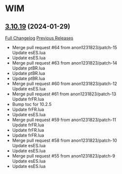 # WIM

## [3.10.19](https://github.com/Legacy-of-Sylvanaar/wow-instant-messenger/tree/3.10.19) (2024-01-29)
[Full Changelog](https://github.com/Legacy-of-Sylvanaar/wow-instant-messenger/compare/3.10.18...3.10.19) [Previous Releases](https://github.com/Legacy-of-Sylvanaar/wow-instant-messenger/releases)

- Merge pull request #64 from anon1231823/patch-15  
    Update esES.lua  
- Update esES.lua  
- Merge pull request #63 from anon1231823/patch-14  
    Update ptBR.lua  
- Update ptBR.lua  
- Update ptBR.lua  
- Merge pull request #60 from anon1231823/patch-12  
    Update esES.lua  
- Merge pull request #61 from anon1231823/patch-13  
    Update frFR.lua  
- Bump toc for 10.2.5  
- Update frFR.lua  
- Update esES.lua  
- Merge pull request #59 from anon1231823/patch-11  
    Update frFR.lua  
- Update frFR.lua  
- Update frFR.lua  
- Merge pull request #58 from anon1231823/patch-10  
    Update esES.lua  
- Update esES.lua  
- Merge pull request #55 from anon1231823/patch-9  
    Update esES.lua  
- Update esES.lua  